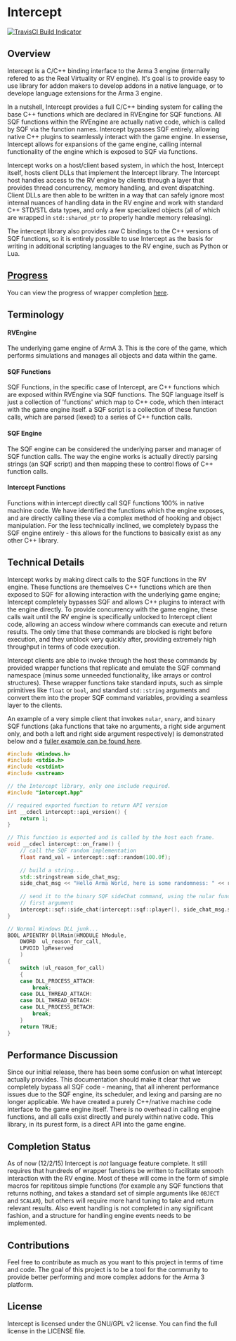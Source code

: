 # Intercept
[![TravisCI Build Indicator](https://travis-ci.org/NouberNou/intercept.svg?branch=master)](https://travis-ci.org/NouberNou/intercept)

## Overview

Intercept is a C/C++ binding interface to the Arma 3 engine (internally refered to as the Real Virtuality or RV engine). It's goal is to provide easy to use library for addon makers to develop addons in a native language, or to develope language extensions for the Arma 3 engine.

In a nutshell, Intercept provides a full C/C++ binding system for calling the base C++ functions which are declared in RVEngine for SQF functions. All SQF functions within the RVEngine are actually native code, which is called by SQF via the function names. Intercept bypasses SQF entirely, allowing native C++ plugins to seamlessly interact with the game engine. In essense, Intercept allows for expansions of the game engine, calling internal functionality of the engine which is exposed to SQF via functions. 

Intercept works on a host/client based system, in which the host, Intercept itself, hosts client DLLs that implement the Intercept library. The Intercept host handles access to the RV engine by clients through a layer that provides thread concurrency, memory handling, and event dispatching. Client DLLs are then able to be written in a way that can safely ignore most internal nuances of handling data in the RV engine and work with standard C++ STD/STL data types, and only a few specialized objects (all of which are wrapped in `std::shared_ptr` to properly handle memory releasing).

The intercept library also provides raw C bindings to the C++ versions of SQF functions, so it is entirely possible to use Intercept as the basis for writing in additional scripting languages to the RV engine, such as Python or Lua.

## [Progress](https://github.com/NouberNou/intercept/issues/13)

You can view the progress of wrapper completion [here](https://github.com/NouberNou/intercept/issues/13).

## Terminology 

#### RVEngine 
The underlying game engine of ArmA 3. This is the core of the game, which performs simulations and manages all objects and data within the game. 

#### SQF Functions
SQF Functions, in the specific case of Intercept, are C++ functions which are exposed within RVEngine via SQF functions. The SQF language itself is just a collection of 'functions' which map to C++ code, which then interact with the game engine itself. a SQF script is a collection of these function calls, which are parsed (lexed) to a series of C++ function calls. 

#### SQF Engine
The SQF engine can be considered the underlying parser and manager of SQF function calls. The way the engine works is actually directly parsing strings (an SQF script) and then mapping these to control flows of C++ function calls. 

#### Intercept Functions
Functions within intercept directly call SQF functions 100% in native machine code. We have identified the functions which the engine exposes, and are directly calling these via a complex method of hooking and object manipulation. For the less technically inclined, we completely bypass the SQF engine entirely - this allows for the functions to basically exist as any other C++ library. 

## Technical Details

Intercept works by making direct calls to the SQF functions in the RV engine. These functions are themselves C++ functions which are then exposed to SQF for allowing interaction with the underlying game engine; Intercept completely bypasses SQF and allows C++ plugins to interact with the engine directly. To provide concurrency with the game engine, these calls wait until the RV engine is specifically unlocked to Intercept client code, allowing an access window where commands can execute and return results. The only time that these commands are blocked is right before execution, and they unblock very quickly after, providing extremely high throughput in terms of code execution. 

Intercept clients are able to invoke through the host these commands by provided wrapper functions that replicate and emulate the SQF command namespace (minus some unneeded functionality, like arrays or control structures). These wrapper functions take standard inputs, such as simple primitives like `float` or `bool`, and standard `std::string` arguments and convert them into the proper SQF command variables, providing a seamless layer to the clients.

An example of a very simple client that invokes `nular`, `unary`, and `binary` SQF functions (aka functions that take no arguments, a right side argument only, and both a left and right side argument respectively) is demonstrated below and a [fuller example can be found here](src/client).

```c++
#include <Windows.h>
#include <stdio.h>
#include <cstdint>
#include <sstream>

// the Intercept library, only one include required.
#include "intercept.hpp"

// required exported function to return API version
int __cdecl intercept::api_version() {
    return 1;
}

// This function is exported and is called by the host each frame.
void __cdecl intercept::on_frame() {
    // call the SQF random implementation
    float rand_val = intercept::sqf::random(100.0f);
    
    // build a string...
    std::stringstream side_chat_msg;
    side_chat_msg << "Hello Arma World, here is some randomness: " << rand_val;
    
    // send it to the binary SQF sideChat command, using the nular function player as the
    // first argument
    intercept::sqf::side_chat(intercept::sqf::player(), side_chat_msg.str());
}

// Normal Windows DLL junk...
BOOL APIENTRY DllMain(HMODULE hModule,
    DWORD  ul_reason_for_call,
    LPVOID lpReserved
    )
{
    switch (ul_reason_for_call)
    {
    case DLL_PROCESS_ATTACH:
        break;
    case DLL_THREAD_ATTACH:
    case DLL_THREAD_DETACH:
    case DLL_PROCESS_DETACH:
        break;
    }
    return TRUE;
}
```

## Performance Discussion

Since our initial release, there has been some confusion on what Intercept actually provides. This documentation should make it clear that we completely bypass all SQF code - meaning, that all inherent performance issues due to the SQF engine, its scheduler, and lexing and parsing are no longer applicable. We have created a purely C++/native machine code interface to the game engine itself. There is no overhead in calling engine functions, and all calls exist directly and purely within native code. This library, in its purest form, is a direct API into the game engine.


## Completion Status

As of now (12/2/15) Intercept is _not_ language feature complete. It still requires that hundreds of wrapper functions be written to facilitate smooth interaction with the RV engine. Most of these will come in the form of simple macros for repititous simple functions (for example any SQF functions that returns nothing, and takes a standard set of simple arguments like `OBJECT` and `SCALAR`), but others will require more hand tuning to take and return relevant results. Also event handling is not completed in any significant fashion, and a structure for handling engine events needs to be implemented.

## Contributions

Feel free to contribute as much as you want to this project in terms of time and code. The goal of this project is to be a tool for the community to provide better performing and more complex addons for the Arma 3 platform.

## License

Intercept is licensed under the GNU/GPL v2 license. You can find the full license in the LICENSE file.

